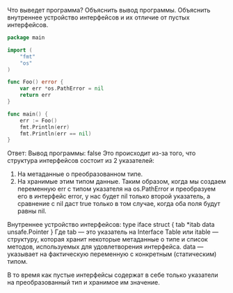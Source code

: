 Что выведет программа? Объяснить вывод программы. Объяснить внутреннее устройство интерфейсов и их отличие от пустых интерфейсов.

```go
package main

import (
	"fmt"
	"os"
)

func Foo() error {
	var err *os.PathError = nil
	return err
}

func main() {
	err := Foo()
	fmt.Println(err)
	fmt.Println(err == nil)
}
```

Ответ:
Вывод программы:
<nil>
false
Это происходит из-за того, что структура интерфейсов состоит из 2 указателей:
1. На метаданные о преобразованном типе.
2. На хранимые этим типом данные.
Таким образом, когда мы создаем переменную err с типом указателя на os.PathError и преобразуем его в интерфейс error, 
у нас будет nil только второй указатель, а сравнение с nil даст true только в том случае, когда оба поля будут равны nil.

Внутреннее устройство интерфейсов:
type iface struct {
    tab  *itab
    data unsafe.Pointer
}
Где tab — это указатель на Interface Table или itable — структуру, которая хранит некоторые метаданные о типе и список методов, используемых для удовлетворения интерфейса.
data — указывает на фактическую переменную с конкретным (статическим) типом.

В то время как пустые интерфейсы содержат в себе только указатели на преобразованный тип и хранимое им значение. 